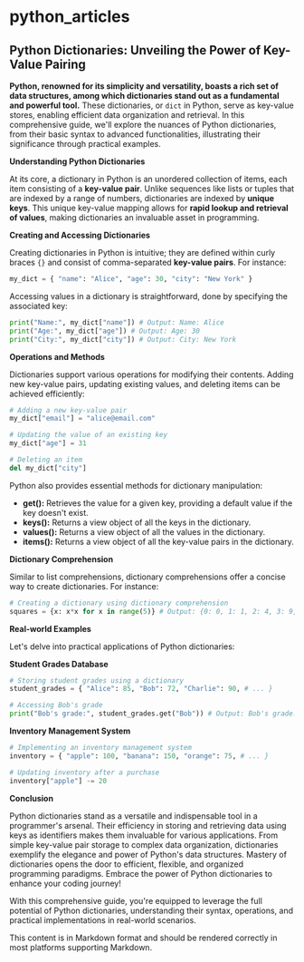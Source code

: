 # python_articles

## Python Dictionaries: Unveiling the Power of Key-Value Pairing

**Python, renowned for its simplicity and versatility, boasts a rich set of data structures, among which dictionaries stand out as a fundamental and powerful tool.** These dictionaries, or `dict` in Python, serve as key-value stores, enabling efficient data organization and retrieval. In this comprehensive guide, we'll explore the nuances of Python dictionaries, from their basic syntax to advanced functionalities, illustrating their significance through practical examples.

**Understanding Python Dictionaries**

At its core, a dictionary in Python is an unordered collection of items, each item consisting of a **key-value pair**. Unlike sequences like lists or tuples that are indexed by a range of numbers, dictionaries are indexed by **unique keys**. This unique key-value mapping allows for **rapid lookup and retrieval of values**, making dictionaries an invaluable asset in programming.

**Creating and Accessing Dictionaries**

Creating dictionaries in Python is intuitive; they are defined within curly braces `{}` and consist of comma-separated **key-value pairs**. For instance:

```python
my_dict = { "name": "Alice", "age": 30, "city": "New York" }
```

Accessing values in a dictionary is straightforward, done by specifying the associated key:

```python
print("Name:", my_dict["name"]) # Output: Name: Alice
print("Age:", my_dict["age"]) # Output: Age: 30
print("City:", my_dict["city"]) # Output: City: New York
```

**Operations and Methods**

Dictionaries support various operations for modifying their contents. Adding new key-value pairs, updating existing values, and deleting items can be achieved efficiently:

```python
# Adding a new key-value pair
my_dict["email"] = "alice@email.com"

# Updating the value of an existing key
my_dict["age"] = 31

# Deleting an item
del my_dict["city"]
```

Python also provides essential methods for dictionary manipulation:

* **get():** Retrieves the value for a given key, providing a default value if the key doesn't exist.
* **keys():** Returns a view object of all the keys in the dictionary.
* **values():** Returns a view object of all the values in the dictionary.
* **items():** Returns a view object of all the key-value pairs in the dictionary.

**Dictionary Comprehension**

Similar to list comprehensions, dictionary comprehensions offer a concise way to create dictionaries. For instance:

```python
# Creating a dictionary using dictionary comprehension
squares = {x: x*x for x in range(5)} # Output: {0: 0, 1: 1, 2: 4, 3: 9, 4: 16}
```

**Real-world Examples**

Let's delve into practical applications of Python dictionaries:

**Student Grades Database**

```python
# Storing student grades using a dictionary
student_grades = { "Alice": 85, "Bob": 72, "Charlie": 90, # ... }

# Accessing Bob's grade
print("Bob's grade:", student_grades.get("Bob")) # Output: Bob's grade: 72
```

**Inventory Management System**

```python
# Implementing an inventory management system
inventory = { "apple": 100, "banana": 150, "orange": 75, # ... }

# Updating inventory after a purchase
inventory["apple"] -= 20
```

**Conclusion**

Python dictionaries stand as a versatile and indispensable tool in a programmer's arsenal. Their efficiency in storing and retrieving data using keys as identifiers makes them invaluable for various applications. From simple key-value pair storage to complex data organization, dictionaries exemplify the elegance and power of Python's data structures. Mastery of dictionaries opens the door to efficient, flexible, and organized programming paradigms. Embrace the power of Python dictionaries to enhance your coding journey!

With this comprehensive guide, you're equipped to leverage the full potential of Python dictionaries, understanding their syntax, operations, and practical implementations in real-world scenarios.

This content is in Markdown format and should be rendered correctly in most platforms supporting Markdown.


